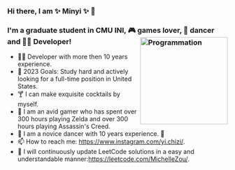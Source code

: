 
### Hi there, I am ✨ Minyi ✨ 👋

### I'm a graduate student in CMU INI, :video_game: games lover, 💃 dancer and 👩‍💻 Developer! <img align="right" src="https://github.com/MinyiZou/MInyiZou/assets/104998797/a8e0aa3f-d5f9-48d1-a09e-b4abff614f5e" alt="Programmation" width="200" />



- 👩‍💻 Developer with more then 10 years experience.
- 🥅 2023 Goals: Study hard and actively looking for a full-time position in United States.
- 🍸 I can make exquisite cocktails by myself.
- 👑 I am an avid gamer who has spent over 300 hours playing Zelda and over 300 hours playing Assassin's Creed.
- 💃 I am a novice dancer with 10 years experience. :slightly_smiling_face:
- 📫 How to reach me: https://www.instagram.com/yi.chizi/.
- 🤝 I will continuously update LeetCode solutions in a easy and understandable manner:https://leetcode.com/MichelleZou/.




<!--
**MinyiZou/MInyiZou** is a ✨ _special_ ✨ repository because its `README.md` (this file) appears on your GitHub profile.
-->
